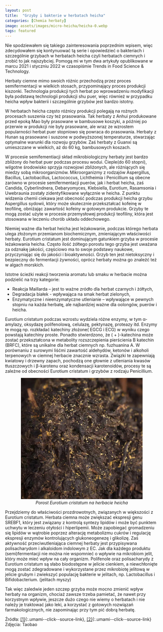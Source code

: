 ```yaml
---
layout: post
title:  "Grzyby i bakterie w herbatach heicha"
categories: [Chemia herbaty]
image: assets/images/micro-heicha/heicha-0.webp
tags: featured
---
```



Nie spodziewałem się takiego zainteresowania poprzednim wpisem, więc zdecydowałem się kontynuować tą serie i opowiedzieć o bakteriach i szczególnie grzybach w herbatach heicha czyli herbatach ciemnych i zrobić to jak najszybciej. Pomogą mi w tym dwa artykuły opublikowane w marcu 2021 i styczniu 2022 w czasopiśmie Trends in Food Science & Technology.

Herbaty ciemne mimo swoich różnic przechodzą przez proces semifermentacji w wielkich stosach, przypominający proces produkcji kiszonki. Technologia produkcji tych herbat po wprowadzeniu modyfikacji była podstawą technologii produkcji shu puer, więc również w przypadku heicha wpływ bakterii i szczególnie grzybów jest bardzo istotny. 

W herbatach heicha często różnicy produkcji polegają na rożnych procesach suszenia czy też prasowania. Tak herbaty z Anhui produkowane przed epoką Mao były prasowane w bambusowe koszyki, a później po przerwie w produkcji nie były prasowane, ale wraz ze wzrostem popularności herbat puer stopniowo się powraca do prasowania. Herbaty z Hunan są prasowane i suszone w podwyższonej temperaturze, stwarzając optymalne warunki dla rozwoju grzybów. Zaś herbaty z Guanxi są umieszczane w wielkich, aż do 60 kg, bambusowych koszach. 

W procesie semifementiacji skład mikrobiologiczny herbaty jest bardzo zbliżony do herbat puer podczas procesu wodui. Cieple(do 60 stopni), wilgotne środowisko  sprzyja rozwojowi zbliżonych, ale różniących się miedzy sobą mikroorganizmów. Mikroorganizmy z rodzajów Aspergillus, Bacillus, Lactobacillus, Lactococcus, Lichtheimia i  Penicillium są obecne zarówno w procesie semifermentacji puerów, jak i herbat heicha, zaś Candida, Cyberlindnera, Debaryomyces, Klebsiella, Eurotium, Rasamsonia i Uwebraunia zostały zidentyfikowane wyłącznie w heicha. 
Z punktu widzenia chemii ciekawa jest obecność podczas produkcji heicha grzybu Aspergillus sydowii, który może skutecznie przekształcać kofeinę w teofilinę, obniżając zawartość kofeiny w gotowym produkcie. Grzyby te mogą zostać użyte w procesie przemysłowej produkcji teofiliny, która jest stosowana w leczeniu chorób układu oddechowego.  

Niemiej ważne dla herbat heicha jest leżakowanie, podczas którego herbata ulega złożonym przemianom biochemicznym, zmieniającym właściwości herbaty. Eurotium cristatum jest dominującym gatunkiem grzyba w procesie leżakowania heicha. Często ilość żółtego porostu tego grzyba jest uważana za odznakę jakości, częściowo ma to swoje podstawy naukowe, przyczyniając się do jakości i bioaktywności. Grzyb ten jest nietoksyczny i bezpieczny do fermentacji żywności, oprócz herbaty można go znaleźć też w algach morskich.

Istotne ścieżki reakcji tworzenia aromatu lub smaku w herbacie można podzielić na trzy kategorie: 
- Reakcja Maillarda – jest to ważne zródło dla herbat czarnych i żółtych,
- Degradacja białek -  wpływająca na smak herbat zielonych,
- Enzymatyczne i nieenzymatyczne utlenianie – wpływające w pewnych stopniu na każda herbatę, ale najbardziej ważne dla oolongów, puerów i heicha.

Eurotium cristatum podczas wzrostu wydziela różne enzymy, w tym α-amylazy, oksydazę polifenolową, celulazę,  pektynazę, proteazy itd. Enzymy te mogą np. rozkładać katechiny złożone( EGCG i ECG) w wyniku czego powstają katechiny proste. Ponadto stwierdzono, że ( + )-katechina może zostać przekształcona w metabolity rozszczepienia pierścienia B katechin (BRFC), które są unikalne dla herbat ciemnych np. fuzhuanina A. W porównaniu z surowymi liśćmi  zawartość aldehydów, ketonów i alkoholi terpenowych w ciemnej herbacie znacznie wzrasta. Związki te zapewniają kwiatowy i drzewny zapach, pochodzą one  głownie z utleniania kwasów tłuszczowych i β-karotenu oraz kondensacji karotenoidów, procesy te są zależne od obecności Eurotium cristatum i grzybów z rodzaju Penicillium. 

<p align="center">
  <img alt="micro-heicha" src="/assets/images/micro-heicha/heicha-1.webp" width="400">
  <br>
    <em><i>Porost Eurotium cristatum na herbacie heicha </i></em>
</p>

Przejdziemy do właściwości prozdrowotnych, związanych w większości z Eurotium cristatum. Herbata ciemna może zwiększać ekspresji genu SREBF1, który jest związany z kontrolą syntezy lipidów i może być punktem uchwytu w leczeniu otyłości i hiperlipemii. Może zapobiegać gromadzeniu się lipidów w wątrobie poprzez alterację metabolizmu cukrów i regulację ekspresji enzymów kontrolujących glukoneogenezę i glikolizę. Zaś aktywność przeciwutleniająca ciemnej herbaty jest przypisywana polisacharydom i alkaloidom indolowym z EC. Jak dla każdego produktu (semi)fermentacji nie można nie wspomnieć o wpływie na mikrobiom jelit, który może mieć wpływ na cały organizm. Polifenole oraz polisacharydy z Eurotium cristatum są słabo biodostępne w jelicie cienkiem, a niewchłonięte mogą zostać zdegradowane i wykorzystane przez mikrobiotę jelitową w jelicie grubym i zwiekszyć populację bakterie w jelitach, np. Lactobacillus i Bifidobacterium. (jelitach myszy)

Tak więc zaledwie jeden szczep grzyba może mocno zmienić wpływ herbaty na organizm, chociaż zawsze trzeba pamietać, że nawet przy korzystnym wpływie, jeszcze dużo czego nie wiemy o herbatach i nie należy je traktować jako leki, a korzystać z gotowych rozwiązań farmakologicznych, nie zapominając przy tym pić dobrą herbatę.  


Źródła:
[[1]](https://doi.org/10.1016/j.tifs.2021.12.024){:.umami--click--source-link},
[[2]](https://doi.org/10.1016/j.tifs.2021.01.030){:.umami--click--source-link}
Zdjęcia: Taobao
